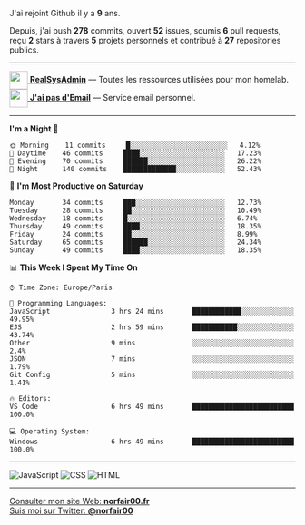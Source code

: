 J'ai rejoint Github il y a **9** ans.

Depuis, j'ai push **278** commits, ouvert **52** issues, soumis **6** pull requests, reçu **2** stars à travers **5** projets personnels et contribué à **27** repositories publics.

---

[<img src="https://avatars2.githubusercontent.com/u/64165263?s=96&v=4" width="32" height="32" align="center"> **RealSysAdmin**](https://github.com/realsysadmin-icu) — Toutes les ressources utilisées pour mon homelab.  
[<img src="https://avatars1.githubusercontent.com/u/65110091?s=96&v=4" width="32" height="32" align="center"> **J'ai pas d'Email**](https://github.com/jaipasdemail) — Service email personnel.  

---

<!--START_SECTION:waka-->
**I'm a Night 🦉** 

```text
🌞 Morning    11 commits     █░░░░░░░░░░░░░░░░░░░░░░░░   4.12% 
🌆 Daytime    46 commits     ████░░░░░░░░░░░░░░░░░░░░░   17.23% 
🌃 Evening    70 commits     ██████░░░░░░░░░░░░░░░░░░░   26.22% 
🌙 Night      140 commits    █████████████░░░░░░░░░░░░   52.43%

```
📅 **I'm Most Productive on Saturday** 

```text
Monday       34 commits     ███░░░░░░░░░░░░░░░░░░░░░░   12.73% 
Tuesday      28 commits     ██░░░░░░░░░░░░░░░░░░░░░░░   10.49% 
Wednesday    18 commits     █░░░░░░░░░░░░░░░░░░░░░░░░   6.74% 
Thursday     49 commits     ████░░░░░░░░░░░░░░░░░░░░░   18.35% 
Friday       24 commits     ██░░░░░░░░░░░░░░░░░░░░░░░   8.99% 
Saturday     65 commits     ██████░░░░░░░░░░░░░░░░░░░   24.34% 
Sunday       49 commits     ████░░░░░░░░░░░░░░░░░░░░░   18.35%

```


📊 **This Week I Spent My Time On** 

```text
⌚︎ Time Zone: Europe/Paris

💬 Programming Languages: 
JavaScript               3 hrs 24 mins       ████████████░░░░░░░░░░░░░   49.95% 
EJS                      2 hrs 59 mins       ███████████░░░░░░░░░░░░░░   43.74% 
Other                    9 mins              ░░░░░░░░░░░░░░░░░░░░░░░░░   2.4% 
JSON                     7 mins              ░░░░░░░░░░░░░░░░░░░░░░░░░   1.79% 
Git Config               5 mins              ░░░░░░░░░░░░░░░░░░░░░░░░░   1.41%

🔥 Editors: 
VS Code                  6 hrs 49 mins       █████████████████████████   100.0%

💻 Operating System: 
Windows                  6 hrs 49 mins       █████████████████████████   100.0%

```


<!--END_SECTION:waka-->

---

![JavaScript](https://img.shields.io/static/v1?style=for-the-badge&label=JavaScript&color=555&labelColor=%23f1e05a&message=67.7%25)
![CSS](https://img.shields.io/static/v1?style=for-the-badge&label=CSS&color=555&labelColor=%23563d7c&message=18.8%25)
![HTML](https://img.shields.io/static/v1?style=for-the-badge&label=HTML&color=555&labelColor=%23e34c26&message=13.4%25)

---

[Consulter mon site Web: **norfair00.fr**](https://norfair00.fr/)  
[Suis moi sur Twitter: **@norfair00**](https://twitter.com/norfair00)
